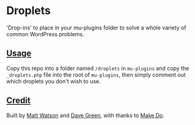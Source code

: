 # Droplets

'Drop-ins' to place in your mu-plugins folder to solve a whole variety of common
WordPress problems.

## [Usage](#usage)

Copy this repo into a folder named `/droplets` in `mu-plugins` and copy the
`_droplets.php` file into the root of `mu-plugins`, then simply comment out which
droplets you don't wish to use.

## [Credit](#credits)

Built by [Matt Watson](https://github.com/mwtsn/) and [Dave Green](https://github.com/davetgreen/), with thanks to [Make Do](https://www.makedo.net/).
